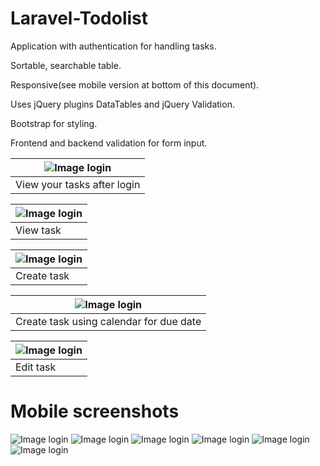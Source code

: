 # Laravel-Todolist
Application with authentication for handling tasks. 

Sortable, searchable table.

Responsive(see mobile version at bottom of this document).

Uses jQuery plugins DataTables and jQuery Validation.

Bootstrap for styling.

Frontend and backend validation for form input.

| ![Image login](/screenshots/tasks_index.JPG)   | 
| ------------- | 
| View your tasks after login| 

| ![Image login](/screenshots/view.JPG)   | 
| ------------- | 
| View task| 

| ![Image login](/screenshots/create.JPG?)   | 
| ------------- | 
| Create task| 

| ![Image login](/screenshots/create_calendar.JPG?)   | 
| ------------- | 
| Create task using calendar for due date| 

| ![Image login](/screenshots/edit.JPG)   | 
| ------------- | 
| Edit task| 

# Mobile screenshots
![Image login](/screenshots/tasks_index_mobile.JPG) 
![Image login](/screenshots/tasks_index_nav_mobile.JPG) 
![Image login](/screenshots/view_mobile.JPG) 
![Image login](/screenshots/create_mobile.JPG) 
![Image login](/screenshots/create_calendar_mobile.JPG) 
![Image login](/screenshots/edit_mobile.JPG) 





